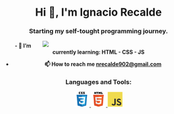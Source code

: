<h1 align="center">Hi 👋, I'm Ignacio Recalde</h1>
<h3 align="center">Starting my self-tought programming journey.</h3>
<img align="right" width="400" src="[https://www.behance.net/gallery/27075137/-Working-time-gif-animation](https://mir-s3-cdn-cf.behance.net/project_modules/disp/b41e1e27075137.5635f8edb514a.gif)">

<h4 align="center">
- 🌱 I’m currently learning: HTML - CSS - JS  

- 📫 How to reach me **nrecalde902@gmail.com**
</h4>

<h3 align="center">Languages and Tools:</h3>
<p align="center"> <a href="https://www.w3schools.com/css/" target="_blank" rel="noreferrer"> <img src="https://raw.githubusercontent.com/devicons/devicon/master/icons/css3/css3-original-wordmark.svg" alt="css3" width="40" height="40"/> </a> <a href="https://www.w3.org/html/" target="_blank" rel="noreferrer"> <img src="https://raw.githubusercontent.com/devicons/devicon/master/icons/html5/html5-original-wordmark.svg" alt="html5" width="40" height="40"/> </a> <a href="https://developer.mozilla.org/en-US/docs/Web/JavaScript" target="_blank" rel="noreferrer"> <img src="https://raw.githubusercontent.com/devicons/devicon/master/icons/javascript/javascript-original.svg" alt="javascript" width="40" height="40"/> </a> </p>

